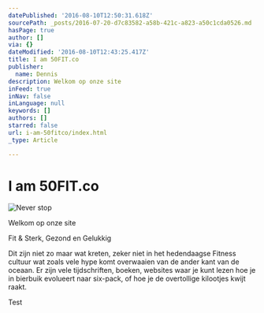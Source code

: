 ```yaml
---
datePublished: '2016-08-10T12:50:31.618Z'
sourcePath: _posts/2016-07-20-d7c83582-a58b-421c-a823-a50c1cda0526.md
hasPage: true
author: []
via: {}
dateModified: '2016-08-10T12:43:25.417Z'
title: I am 50FIT.co
publisher:
  name: Dennis
description: Welkom op onze site
inFeed: true
inNav: false
inLanguage: null
keywords: []
authors: []
starred: false
url: i-am-50fitco/index.html
_type: Article

---
```

# I am 50FIT.co
![Never stop](https://s3-us-west-2.amazonaws.com/the-grid-img/p/8536dfc91ae71dfef0953b124827da8d18a96b67.jpg)

Welkom op onze site

Fit & Sterk, Gezond en Gelukkig

Dit zijn niet zo maar wat kreten, zeker niet in het hedendaagse Fitness cultuur wat zoals vele hype komt overwaaien van de ander kant van de oceaan. Er zijn vele tijdschriften, boeken, websites waar je kunt lezen hoe je in bierbuik evolueert naar six-pack, of hoe je de overtollige kilootjes kwijt raakt.

Test